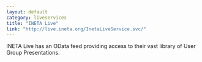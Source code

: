 ```yaml
---
layout: default
category: liveservices
title: "INETA Live"
link: "http://live.ineta.org/InetaLiveService.svc/"
---
```

INETA Live has an OData feed providing access to their vast library of User Group Presentations.
